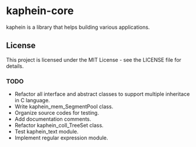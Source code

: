 # kaphein-core
kaphein is a library that helps building various applications.

## License
This project is licensed under the MIT License - see the LICENSE file for details.

### TODO
- Refactor all interface and abstract classes to support multiple inheritace in C language.
- Write kaphein_mem_SegmentPool class.
- Organize source codes for testing.
- Add documentation comments.
- Refactor kaphein_coll_TreeSet class.
- Test kaphein_text module.
- Implement regular expression module.

